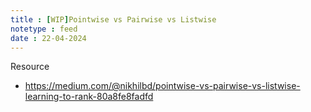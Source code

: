 ```yaml
---
title : [WIP]Pointwise vs Pairwise vs Listwise
notetype : feed
date : 22-04-2024
---
```




Resource
- https://medium.com/@nikhilbd/pointwise-vs-pairwise-vs-listwise-learning-to-rank-80a8fe8fadfd